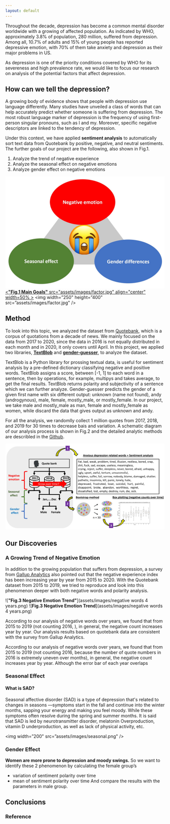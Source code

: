 ```yaml
---
layout: default
---
```


Throughout the decade, depression has become a common mental disorder worldwide with a growing of affected population. As indicated by WHO, approximately 3.8% of population, 280 million, suffered from depression. Among all, 10.7% of adults and 15% of young people has reported depressive emotion, with 70% of them take anxiety and depression as their major problems in US. 

As depression is one of the priority conditions covered by WHO for its severeness and high prevalence rate, we would like to focus our research on analysis of the potential factors that affect depression.

## How can we tell the depression?
A growing body of evidence shows that people with depression use language differently. Many studies have unveiled a class of words that can help accurately predict whether someone is suffering from depression. The most robust language marker of depression is the frequency of using first-person singular pronouns, such as I and my. Moreover, specific negative descriptors are linked to the tendency of depression.

Under this context, we have applied **sentiment analysis** to automatically sort text data from Quotebank by positive, negative, and neutral sentiments. The further goals of our project are the following, also shown in Fig.1.
1. Analyze the trend of negative experience
2. Analyze the seasonal effect on negative emotions
3. Analyze gender effect on negative emotions

![**"Fig.1 Main Goals"**](assets/images/factor.jpg)
<a href="assets/images/factor.jpg"><**"Fig.1 Main Goals"** src="assets/images/factor.jpg" align="center" width=50% ></a>
<img width=”250" height=”400" src=”assets/images/factor.jpg" />

## Method
To look into this topic, we analyzed the dataset from [Quotebank](./another-page.html), which is a corpus of quotations from a decade of news. We mainly focused on the data from 2017 to 2020, since the data in 2016 is not equally distributed in each month and in 2020, it only covers until April. In this project, we applied two libraries, **[TextBlob](https://pypi.org/project/textblob/0.9.0/)** and **[gender-guesser](https://pypi.org/project/gender-guesser/)**, to analyze the dataset. 

TextBlob is a Python library for prossing textual data, is useful for sentiment analysis by a pre-defined dictionary classifying negative and positive words. TextBlob assigns a score, between [-1, 1] to each word in a sentence, then by operations, for example, multipys and takes average, to get the final results. TextBlob returns polarity and subjectivity of a sentence which we can further analyze. Gender-guesser predicts the gender of a given first name with six different output: unknown (name not found), andy (androgynous), male, female, mostly_male, or mostly_female. In our project, we take male and mostly_male as man, female and mostly_female as women, while discard the data that gives output as unknown and andy.

For all the analysis, we randomlly collect 1 million quotes from 2017, 2018, and 2019 for 30 times to decrease bais and variation. A 
schematic diagram of our analysis process is shown in Fig.2 and the detailed analytic methods are describled in the [Github](./another-page.html).

![**"Fig.2 Method"**](assets/images/method.jpg)

## Our Discoveries
### A Growing Trend of Negative Emotion 
In addition to the growing population that suffers from depression, a survey from [Gallup Analytics](https://hcabarbieri.it/2021/07/21/2020-was-the-year-of-negative-emotions-poll-finds/) also pointed out that the negative experience index has been increasing year by year from 2015 to 2020. With the Quotebank dataset from 2015 to 2019, we tried to reproduce and look into this phenomenon deeper with both negative words and polarity analysis.

![**"Fig.3 Negative Emotion Trend"**](assets/images/negative words 4 years.png)
![**Fig.3 Negative Emotion Trend**](assets/images/negative words 4 years.png)

According to our analysis of negative words over years, we found that from 2015 to 2019 (not counting 2016, ), in general, the negative count increases year by year.
Our analysis results based on quotebank data are consistent with the survey from Gallup Analytics.

According to our analysis of negative words over years, we found that from 2015 to 2019 (not counting 2016, because the number of quote numbers in 2016 is extremely uneven over months), in general, the negative count increases year by year. Although the error bar of each year overlaps


### Seasonal Effect
#### What is SAD?
Seasonal affective disorder (SAD) is a type of depression that's related to changes in seasons —symptoms start in the fall and continue into the winter months, sapping your energy and making you feel moody. While these symptoms often resolve during the spring and summer months. It is said that SAD is led by neurotransmitter disorder, melatonin Overproduction, vitamin D underproduction, as well as lack of physical activity, etc.

<img width=”200" src=”assets/images/seasonal.png" />

### Gender Effect
**Women are more prone to depression and moody swings.** So we want to identify these 2 phenomenon by calculating the female group’s 
- variation of sentiment polarity over time 
- mean of sentiment polarity over time 
And compare the results with the parameters in male group.


## Conclusions

### Reference
